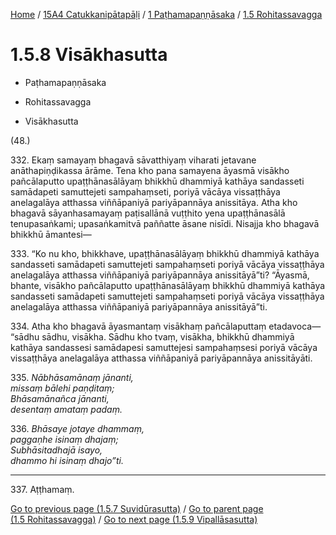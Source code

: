 
[Home](/) / [15A4 Catukkanipātapāḷi](../...md) / [1 Paṭhamapaṇṇāsaka](...md) / [1.5 Rohitassavagga](../15A4/1/1.5.md)

# 1.5.8 Visākhasutta

* Paṭhamapaṇṇāsaka

* Rohitassavagga

* Visākhasutta

(48.)

332\. Ekaṃ samayaṃ bhagavā sāvatthiyaṃ viharati jetavane anāthapiṇḍikassa ārāme. Tena kho pana samayena āyasmā visākho pañcālaputto upaṭṭhānasālāyaṃ bhikkhū dhammiyā kathāya sandasseti samādapeti samuttejeti sampahaṃseti, poriyā vācāya vissaṭṭhāya anelagalāya atthassa viññāpaniyā pariyāpannāya anissitāya. Atha kho bhagavā sāyanhasamayaṃ paṭisallānā vuṭṭhito yena upaṭṭhānasālā tenupasaṅkami; upasaṅkamitvā paññatte āsane nisīdi. Nisajja kho bhagavā bhikkhū āmantesi—

333\. “Ko nu kho, bhikkhave, upaṭṭhānasālāyaṃ bhikkhū dhammiyā kathāya sandasseti samādapeti samuttejeti sampahaṃseti poriyā vācāya vissaṭṭhāya anelagalāya atthassa viññāpaniyā pariyāpannāya anissitāyā”ti? “Āyasmā, bhante, visākho pañcālaputto upaṭṭhānasālāyaṃ bhikkhū dhammiyā kathāya sandasseti samādapeti samuttejeti sampahaṃseti poriyā vācāya vissaṭṭhāya anelagalāya atthassa viññāpaniyā pariyāpannāya anissitāyā”ti.

334\. Atha kho bhagavā āyasmantaṃ visākhaṃ pañcālaputtaṃ etadavoca—  “sādhu sādhu, visākha. Sādhu kho tvaṃ, visākha, bhikkhū dhammiyā kathāya sandassesi samādapesi samuttejesi sampahaṃsesi poriyā vācāya vissaṭṭhāya anelagalāya atthassa viññāpaniyā pariyāpannāya anissitāyāti.

335\. _Nābhāsamānaṃ jānanti,_  
_missaṃ bālehi paṇḍitaṃ;_  
_Bhāsamānañca jānanti,_  
_desentaṃ amataṃ padaṃ._  


336\. _Bhāsaye jotaye dhammaṃ,_  
_paggaṇhe isinaṃ dhajaṃ;_  
_Subhāsitadhajā isayo,_  
_dhammo hi isinaṃ dhajo”ti._  


---

337\. Aṭṭhamaṃ.



[Go to previous page (1.5.7 Suvidūrasutta)](1.5.7.md) / [Go to parent page (1.5 Rohitassavagga)](../15A4/1/1.5.md) / [Go to next page (1.5.9 Vipallāsasutta)](1.5.9.md)


